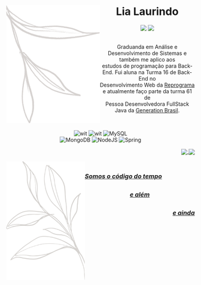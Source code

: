  <h1 align="center"> <img align="left" src="element3.png" alt="drawing" width="250"/> Lia Laurindo </h1>
 
 <div align="center">
  <a href="https://www.linkedin.com/in/lialaurindo/" target="_blank"><img src="https://img.shields.io/badge/LinkedIn-000000?style=for-the-badge&logo=linkedin&logoColor=white" target="_blank"></a>
    <a href="mailto:liamaralaurindo@gmail.com" target="_blank"><img src="https://img.shields.io/badge/Gmail-000000?style=for-the-badge&logo=gmail&logoColor=white" target="_blank"></a>
</div>

<p align="center"> 
<br>Graduanda em Análise e Desenvolvimento de Sistemas e também me aplico aos
<br> estudos de programação para Back-End. Fui aluna na Turma 16 de Back-End no
<br> Desenvolvimento Web da <a href=https://reprograma.com.br/todas-em-tech.html>Reprograma</a> e atualmente faço parte da turma 61 de
<br> Pessoa Desenvolvedora FullStack Java da <a href=https://brazil.generation.org>Generation Brasil</a>.

</p>
<br>

<div align="center">
 
![wit](https://img.shields.io/badge/Java-000000?style=for-the-badge&logo=java&logoColor=white)
![wit](https://img.shields.io/badge/JavaScript-000000?style=for-the-badge&logo=javascript&logoColor=white)
![MySQL](https://img.shields.io/badge/mysql-000000.svg?style=for-the-badge&logo=mysql&logoColor=white)
 <br>
![MongoDB](https://img.shields.io/badge/MongoDB-000000.svg?style=for-the-badge&logo=mongodb&logoColor=white)
![NodeJS](https://img.shields.io/badge/Node.js-000000?style=for-the-badge&logo=node.js&logoColor=white)
![Spring](https://img.shields.io/badge/spring-000000.svg?style=for-the-badge&logo=spring&logoColor=white)
  
 </div>
 
 <div align= "right">
  <a href="https://github.com/lialaurindo"> <img align ="center" height="150em" src="https://github-readme-stats.vercel.app/api?username=lialaurindo&show_icons=true&theme=merko&include_all_commits=true&count_private=true&hide_border=true&bg_color=000000&text_color=FFFAFA&title_color=FFFAFA"/> <img align ="center" height="150em" src="https://github-readme-stats.vercel.app/api/top-langs/?username=lialaurindo&layout=compact&langs_count=7&theme=merko&hide_border=true&bg_color=000000&text_color=FFFAFA&title_color=FFFAFA"/>
    
</div>
  
<br>
 
 <img align="left" src="element14.png" alt="drawing" width="210"/>
 
 
 ##
  <h3 align="left"> <b><i> Somos o código do tempo </i></b></h3>

 ##
<h3 align="center"> <b><i> e além </i></b></h3>

 ##
  <h3 align="right"> <b><i> e ainda </i></b></h3>
 
##


